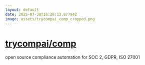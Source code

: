 ```yaml
---
layout: default
date: 2025-07-30T16:26:13.877942
image: assets/trycompai_comp_cropped.png
---
```


# [trycompai/comp](https://github.com/trycompai/comp)

open source compliance automation for SOC 2, GDPR, ISO 27001
